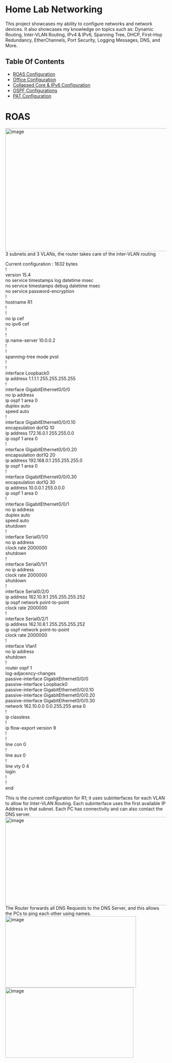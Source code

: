 # Home Lab Networking
This project showcases my ability to configure networks and network devices. It also showcases my knowledge on topics such as: Dynamic Routing, Inter-VLAN Routing, IPv4 & IPv6, Spanning Tree, DHCP, First-Hop Redundancy, EtherChannels, Port Security, Logging Messages, DNS, and More.

## Table Of Contents

- [ROAS Configuration](#ROAS)
- [Office Configuration](#Office)
- [Collapsed Core & IPv6 Configuration](#Collapsed)
- [OSPF Configurations](#OPSF)
- [PAT Configuration](#PAT)

# ROAS
<img width="592" height="383" alt="image" src="https://github.com/user-attachments/assets/991c1a0d-980d-4561-877a-472a8a0c64f2" /><br/>
3 subnets and 3 VLANs, the router takes care of the inter-VLAN routing 

Current configuration : 1632 bytes<br/>
!<br/>
version 15.4<br/>
no service timestamps log datetime msec<br/>
no service timestamps debug datetime msec<br/>
no service password-encryption<br/>
!<br/>
hostname R1<br/>
!<br/>
!<br/>
no ip cef<br/>
no ipv6 cef<br/>
!<br/>
!<br/>
ip name-server 10.0.0.2<br/>
!<br/>
!<br/>
spanning-tree mode pvst<br/>
!<br/>
!<br/>
interface Loopback0<br/>
 ip address 1.1.1.1 255.255.255.255<br/>
!<br/>
interface GigabitEthernet0/0/0<br/>
 no ip address<br/>
 ip ospf 1 area 0<br/>
 duplex auto<br/>
 speed auto<br/>
!<br/>
interface GigabitEthernet0/0/0.10<br/>
 encapsulation dot1Q 10<br/>
 ip address 172.16.0.1 255.255.0.0<br/>
 ip ospf 1 area 0<br/>
!<br/>
interface GigabitEthernet0/0/0.20<br/>
 encapsulation dot1Q 20<br/>
 ip address 192.168.0.1 255.255.255.0<br/>
 ip ospf 1 area 0<br/>
!<br/>
interface GigabitEthernet0/0/0.30<br/>
 encapsulation dot1Q 30<br/>
 ip address 10.0.0.1 255.0.0.0<br/>
 ip ospf 1 area 0<br/>
!<br/>
interface GigabitEthernet0/0/1<br/>
 no ip address<br/>
 duplex auto<br/>
 speed auto<br/>
 shutdown<br/>
!<br/>
interface Serial0/1/0<br/>
 no ip address<br/>
 clock rate 2000000<br/>
 shutdown<br/>
!<br/>
interface Serial0/1/1<br/>
 no ip address<br/>
 clock rate 2000000<br/>
 shutdown<br/>
!<br/>
interface Serial0/2/0<br/>
 ip address 162.10.9.1 255.255.255.252<br/>
 ip ospf network point-to-point<br/>
 clock rate 2000000<br/>
!<br/>
interface Serial0/2/1<br/>
 ip address 162.10.8.1 255.255.255.252<br/>
 ip ospf network point-to-point<br/>
 clock rate 2000000<br/>
!<br/>
interface Vlan1<br/>
 no ip address<br/>
 shutdown<br/>
!<br/>
router ospf 1<br/>
 log-adjacency-changes<br/>
 passive-interface GigabitEthernet0/0/0<br/>
 passive-interface Loopback0<br/>
 passive-interface GigabitEthernet0/0/0.10<br/>
 passive-interface GigabitEthernet0/0/0.20<br/>
 passive-interface GigabitEthernet0/0/0.30<br/>
 network 162.10.0.0 0.0.255.255 area 0<br/>
!<br/>
ip classless<br/>
!<br/>
ip flow-export version 9<br/>
!<br/>
!<br/>
line con 0<br/>
!<br/>
line aux 0<br/>
!<br/>
line vty 0 4<br/>
 login<br/>
!<br/>
!<br/>
end<br/>

This is the current configuration for R1; it uses subinterfaces for each VLAN to allow for Inter-VLAN Routing. Each subinterface uses the first available IP Address in that subnet. Each PC has connectivity and can also contact the DNS server.<br/>
<img width="514" height="275" alt="image" src="https://github.com/user-attachments/assets/560dc73b-7d6f-41e7-8b1f-12983f1841a3" /><br/>
The Router forwards all DNS Requests to the DNS Server, and this allows the PCs to ping each other using names.<br/>
<img width="408" height="222" alt="image" src="https://github.com/user-attachments/assets/2fc63978-60c4-425f-abf2-a30c8d5937e5" /><br/>
<img width="400" height="219" alt="image" src="https://github.com/user-attachments/assets/e42eca55-2346-452d-ba6a-309a795d1e5b" /><br/>

